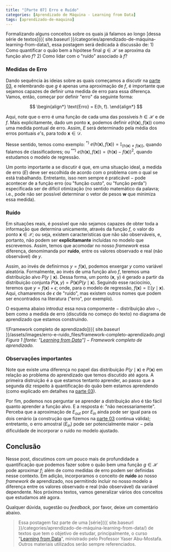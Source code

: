 ```yaml
---
title: "[Parte 07] Erro e Ruído"
categories: [Aprendizado de Máquina - Learning from Data]
tags: [aprendizado-de-maquina]
---
```



Formalizando alguns conceitos sobre os quais já falamos ao longo [dessa série de textos]({{ site.baseurl }}/categories/aprendizado-de-máquina-learning-from-data/), essa postagem será dedicada à discussão de: 1) Como quantificar o quão bem a hipótese final $g \in \mathcal{H}$ se aproxima da função alvo $f$? 2) Como lidar com o "ruído" associado à $f$?

### Medidas de Erro

Dando sequência às ideias sobre as quais começamos a discutir na [parte 03](/memorizar-nao-e-aprender/), e relembrando que $g$ é apenas uma aproximação de $f$, é importante que sejamos capazes de definir uma medida de erro para essa diferença. Vamos, então, começar por definir "erro" da seguinte forma:

$$
\begin{align*}
\text{Erro} = E(h, f).
\end{align*}
$$

Aqui, note que o erro é uma função de cada uma das possíveis $h \in \mathcal{H}$ e de $f$. Mais explicitamente, dado um ponto $\mathbf{x}$, podemos definir $e(h(\mathbf{x}), f(\mathbf{x}))$ como uma medida pontual de erro. Assim, $E$ será determinado pela média dos erros pontuais $e$'s, para todo $\mathbf{x} \in \mathcal{D}$. 

Nesse sentido, temos como exemplo: ${}^{*)}$ $e(h(\mathbf{x}), f(\mathbf{x})) = \mathbb{I}_{\lbrace h(\mathbf{x}) \neq f(\mathbf{x}) \rbrace}$, quando falamos de classificadores; ou ${}^{**)}$ $e(h(\mathbf{x}), f(\mathbf{x})) = (h(\mathbf{x}) - f(\mathbf{x}))^2$, quando estudamos o modelo de regressão.

Um ponto importante a se discutir é que, em uma situação ideal, a medida de erro ($E$) deve ser escolhida de acordo com o problema com o qual se está trabalhando. Entretanto, isso nem sempre é praticável $-$ pode acontecer de a função erro (ou "função custo", ou "função perda") especificada ser de difícil otimização (no sentido matemático da palavra; i.e., pode não ser possível determinar o vetor de pesos $\mathbf{w}$ que minimiza essa medida).

### Ruído

Em situações reais, é possível que não sejamos capazes de obter toda a informação que determina unicamente, através da função $f$, o valor do ponto $\mathbf{x} \in \mathcal{X}$; ou seja, existem características que não são observáveis, e, portanto, não podem ser **explicitamante** incluídas no modelo que escrevemos. Assim, temos que acomodar no nosso *framework* essa diferença, denomimanda por **ruído**, entre os valores observado e real (não observável) de $y$.

Assim, ao invés de definirmos $y = f(\mathbf{x})$, podemos enxergar $y$ como variável aleatória. Formalmente, ao invés de uma função alvo $f$, teremos uma distribuição alvo $P(y \mid \mathbf{x})$. Dessa forma, um ponto ($\mathbf{x}$, y) é gerado a partir da distribuição conjunta $P(\mathbf{x}, y) = P(\mathbf{x}) P(y \mid \mathbf{x})$. Seguindo esse raciocínio, teremos que $y = f(\mathbf{x}) + \epsilon$; onde, para o modelo de regressão, $f(\mathbf{x}) = \mathbb{E}(y \mid \mathbf{x})$. Aqui, chamaremos de $\epsilon$ de "ruído", mas existem outros nomes que podem ser encontrados na literatura ("erro", por exemplo).

O esquema abaixo introduz essa nova compomente $-$ distribuição alvo $-$, bem como a medida de erro (discutida no começo do texto) no diagrama de aprendizado que estamos construindo.

![Framework completo de aprendizado]({{ site.baseurl }}/assets/images/erro-e-ruido_files/framework-completo-aprendizado.png)
*Figura 1 \[fonte: "[Learning from Data](http://www.work.caltech.edu/textbook.html)"\] $-$ Framework completo de aprendizado.*

### Observações importantes

Note que existe uma diferença no papel das distribuição $P(y \mid \mathbf{x})$ e $P(\mathbf{x})$ em relação ao problema do aprendizado que temos discutido até agora. A primeira distruição é a que estamos tentanto aprender, ao passo que a segunda diz respeito à quantificação do quão bem estamos aprendendo (como explicado em detalhes na [parte 03](/memorizar-nao-e-aprender/)).

Por fim, podemos nos perguntar se aprender a distribuição alvo é tão fácil quanto aprender a função alvo. E a resposta é: "não necessariamente". Perceba que a aproximação de $E_{out}$ por $E_{in}$ ainda pode ser igual para os dois cenário (a construção que fizemos na [parte 03](/memorizar-nao-e-aprender/) continua válida); entretanto, o erro amostral ($E_{in}$) pode ser potencialmente maior $-$ pela dificuldade de incorporar o ruído no modelo ajustado. 

## Conclusão

Nesse post, discutimos com um pouco mais de profundidade a quantificação que podemos fazer sobre o quão bem uma função $g \in \mathcal{H}$ pode aproximar $f$; além de como medidas de erro podem ser definidas nesse contexto. Em adição, incorporamos o conceito de **ruído** ao nosso *framework* de aprendizado, nos permitindo incluir no nosso modelo a diferença entre os valores observado e real (não observável) da variável dependente. Nos próximos textos, vamos generalizar vários dos conceitos que estudamos até agora.

Qualquer dúvida, sugestão ou *feedback*, por favor, deixe um comentário abaixo.

> Essa postagem faz parte de uma [série]({{ site.baseurl }}/categories/aprendizado-de-máquina-learning-from-data/) de textos que tem o objetivo de estudar, principalmente, o curso "[Learning from Data](http://www.work.caltech.edu/telecourse.html)", ministrado pelo Professor Yaser Abu-Mostafa. Outros materiais utilizados serão sempre referenciados.